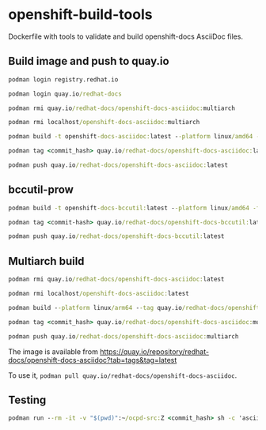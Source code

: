 # openshift-build-tools

Dockerfile with tools to validate and build openshift-docs AsciiDoc files.

## Build image and push to quay.io

```cmd
podman login registry.redhat.io

podman login quay.io/redhat-docs

podman rmi quay.io/redhat-docs/openshift-docs-asciidoc:multiarch

podman rmi localhost/openshift-docs-asciidoc:multiarch

podman build -t openshift-docs-asciidoc:latest --platform linux/amd64 -f asciidoc.Dockerfile

podman tag <commit_hash> quay.io/redhat-docs/openshift-docs-asciidoc:latest

podman push quay.io/redhat-docs/openshift-docs-asciidoc:latest
```

## bccutil-prow

```cmd
podman build -t openshift-docs-bccutil:latest --platform linux/amd64 -f bccutil-prow.Dockerfile

podman tag <commit-hash> quay.io/redhat-docs/openshift-docs-bccutil:latest

podman push quay.io/redhat-docs/openshift-docs-bccutil:latest
```

## Multiarch build

```cmd
podman rmi quay.io/redhat-docs/openshift-docs-asciidoc:latest

podman rmi localhost/openshift-docs-asciidoc:latest

podman build --platform linux/arm64 --tag quay.io/redhat-docs/openshift-docs-asciidoc:multiarch -f asciidoc.Dockerfile

podman tag <commit_hash> quay.io/redhat-docs/openshift-docs-asciidoc:multiarch

podman push quay.io/redhat-docs/openshift-docs-asciidoc:multiarch
```

The image is available from https://quay.io/repository/redhat-docs/openshift-docs-asciidoc?tab=tags&tag=latest

To use it, `podman pull quay.io/redhat-docs/openshift-docs-asciidoc`.

## Testing

```cmd
podman run --rm -it -v "$(pwd)":~/ocpd-src:Z <commit_hash> sh -c 'asciidoctor -v'
```
